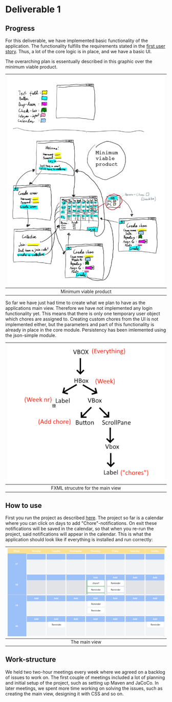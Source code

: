 # Deliverable 1
## Progress
For this deliverable, we have implemented basic functionality of the application. The functionality fulfills the requirements stated in the [first user story](UserStory1.md). Thus, a lot of the core logic is in place, and we have a basic UI. 

The overarching plan is essentually described in this graphic over the minimum viable product.

|![Structure](plan.jpg)|
|:--:|
|Minimum viable product| 

So far we have just had time to create what we plan to have as the applications main view. Therefore we have not implemented any login functionality yet. This means that there is only one temporary user object which chores are assigned to. Creating custom chores from the UI is not implemented either, but the parameters and part of this functionality is already in place in the core module. Persistency has been imlemented using the json-simple module.
 
|![Structure](/docs/release1/mainViewFxmlStructure.png)|
|:--:|
|FXML strucutre for the main view| 

## How to use
First you run the project as described [here](../../README.md).
The project so far is a calendar where you can click on days to add "Chore"-notifications. On exit these notifications will be saved in the calendar, so that when you re-run the project, said notifications will appear in the calendar. This is what the application should look like if everything is installed and run correctly:

|![Chore Manager](/docs/release1/app.png)|
|:--:|
|The main view|

## Work-structure
We held two two-hour meetings every week where we agreed on a backlog of issues to work on. The first couple of meetings included a lot of planning and initial setup of the project, such as setting up Maven and JaCoCo. In later meetings, we spent more time working on solving the issues, such as creating the main view, designing it with CSS and so on.